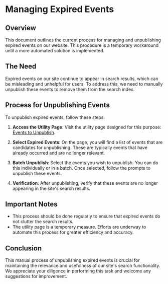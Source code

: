
# Managing Expired Events

## Overview
This document outlines the current process for managing and unpublishing expired events on our website. This procedure is a temporary workaround until a more automated solution is implemented.

## The Need
Expired events on our site continue to appear in search results, which can be misleading and unhelpful for users. To address this, we need to manually unpublish these events to remove them from the search index.

## Process for Unpublishing Events
To unpublish expired events, follow these steps:

1. **Access the Utility Page**: Visit the utility page designed for this purpose: [Events to Unpublish](https://library.austintexas.gov/admin/events-to-unpublish).

2. **Select Expired Events**: On the page, you will find a list of events that are candidates for unpublishing. These are typically events that have already occurred and are no longer relevant.

3. **Batch Unpublish**: Select the events you wish to unpublish. You can do this individually or in a batch. Once selected, follow the prompts to unpublish these events.

4. **Verification**: After unpublishing, verify that these events are no longer appearing in the site's search results.

## Important Notes
- This process should be done regularly to ensure that expired events do not clutter the search results.
- The utility page is a temporary measure. Efforts are underway to automate this process for greater efficiency and accuracy.

## Conclusion
This manual process of unpublishing expired events is crucial for maintaining the relevance and usefulness of our site's search functionality. We appreciate your diligence in performing this task and welcome any suggestions for improvement.